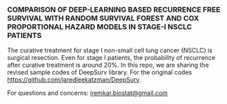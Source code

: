 ### COMPARISON OF DEEP-LEARNING BASED RECURRENCE FREE SURVIVAL WITH RANDOM SURVIVAL FOREST AND COX PROPORTIONAL HAZARD MODELS IN STAGE-I NSCLC PATIENTS
The curative treatment for stage I non-small cell lung cancer (NSCLC) is surgical resection. Even for stage I patients, the probability of recurrence after curative treatment is around 20%. In this repo, we are sharing the revised sample codes of DeepSurv library. For the original codes https://github.com/jaredleekatzman/DeepSurv.

For questions and concerns: iremkar.biostat@gmail.com
